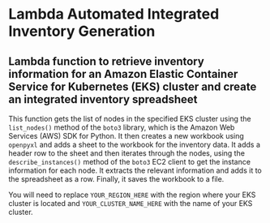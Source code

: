 # Lambda Automated Integrated Inventory Generation

## Lambda function to retrieve inventory information for an Amazon Elastic Container Service for Kubernetes (EKS) cluster and create an integrated inventory spreadsheet

This function gets the list of nodes in the specified EKS cluster using the ```list_nodes()``` method of the ```boto3``` library, which is the Amazon Web Services (AWS) SDK for Python. It then creates a new workbook using ```openpyxl``` and adds a sheet to the workbook for the inventory data. It adds a header row to the sheet and then iterates through the nodes, using the ```describe_instances()``` method of the ```boto3``` EC2 client to get the instance information for each node. It extracts the relevant information and adds it to the spreadsheet as a row. Finally, it saves the workbook to a file.

You will need to replace ```YOUR_REGION_HERE``` with the region where your EKS cluster is located and ```YOUR_CLUSTER_NAME_HERE``` with the name of your EKS cluster.
